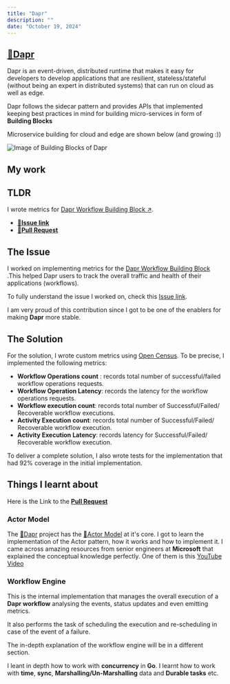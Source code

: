 ```yaml
---
title: "Dapr"
description: ""
date: "October 19, 2024"
---
```


## [:link:Dapr](https://github.com/dapr/dapr)

Dapr is an event-driven, distributed runtime that makes it easy for developers
to develop applications that are resilient, stateless/stateful (without being an
expert in distributed systems) that can run on cloud as well as edge.

Dapr follows the sidecar pattern and provides APIs that implemented keeping best
practices in mind for building micro-services in form of **Building Blocks**

Microservice building for cloud and edge are shown below (and growing :))

![Image of Building Blocks of Dapr](https://docs.dapr.io/images/building_blocks.png)

## My work

## TLDR

I wrote metrics for [Dapr Workflow Building Block :arrow_upper_right:](https://docs.dapr.io/developing-applications/building-blocks/workflow/workflow-overview/).

- [:link:**Issue link**](https://github.com/dapr/dapr/issues/7109)
- [:link:**Pull Request**](https://github.com/dapr/dapr/pull/7152)

## The Issue

I worked on implementing metrics for the
[Dapr Workflow Building Block](https://docs.dapr.io/developing-applications/building-blocks/workflow/workflow-overview/)
.This helped Dapr users to track the overall traffic and health of their applications
(workflows).

To fully understand the issue I worked on, check this [Issue link](https://github.com/dapr/dapr/issues/7109).

I am very proud of this contribution since I got to be one of the enablers for
making **Dapr** more stable.

## The Solution

For the solution, I wrote custom metrics using [Open Census](https://opencensus.io/).
To be precise, I implemented the following metrics:

- **Workflow Operations count** : records total number of successful/failed workflow
operations requests.
- **Workflow Operation Latency**: records the latency for the workflow operations
requests.
- **Workflow execution count**: records total number of Successful/Failed/
Recoverable workflow executions.
- **Activity Execution count**: records total number of Successful/Failed/
Recoverable workflow execution.
- **Activity Execution Latency**: records latency for Successful/Failed/
Recoverable workflow execution.

To deliver a complete solution, I also wrote tests for the implementation that
had 92% coverage in the initial implementation.

## Things I learnt about

Here is the Link to the [**Pull Request**](https://github.com/dapr/dapr/pull/7152)

### Actor Model

The [:link:Dapr](https://github.com/dapr/dapr) project has the
[:link:Actor Model](https://en.wikipedia.org/wiki/Actor_model)
at it's core. I got to learn the implementation of the Actor pattern, how it works
and how to implement it. I came across amazing resources from senior engineers at
**Microsoft** that explained the conceptual knowledge perfectly. One of them is this
[YouTube Video](https://www.youtube.com/watch?v=7erJ1DV_Tlo&t=2s)

### Workflow Engine

This is the internal implementation that manages the overall execution of a **Dapr
workflow** analysing the events, status updates and even emitting metrics.

It also performs the task of scheduling the execution and re-scheduling in case of
the event of a failure.

The in-depth explanation of the workflow engine will be in a different section.

I leant in depth how to work with **concurrency** in **Go**. I learnt how to work
with **time**, **sync**, **Marshalling/Un-Marshalling** data and **Durable tasks**
etc.
